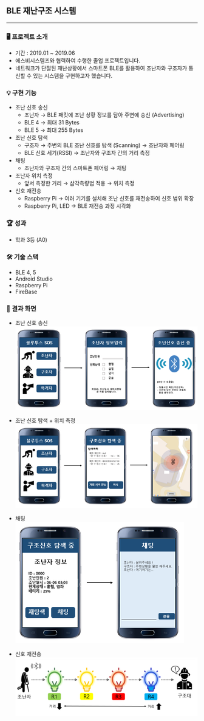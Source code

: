 ## BLE 재난구조 시스템

---

### 🖥️ 프로젝트 소개

- 기간 : 2019.01 ~ 2019.06
- 에스비시스템즈와 협력하여 수행한 졸업 프로젝트입니다.
- 네트워크가 단절된 재난상황에서 스마트폰 BLE를 활용하여 조난자와 구조자가 통신할 수 있는 시스템을 구현하고자 했습니다.

### 💡 구현 기능

- 조난 신호 송신
    - 조난자 → BLE 패킷에 조난 상황 정보를 담아 주변에 송신 (Advertising)
    - BLE 4 → 최대 31 Bytes
    - BLE 5 → 최대 255 Bytes
- 조난 신호 탐색
    - 구조자 → 주변의 BLE 조난 신호를 탐색 (Scanning) → 조난자와 페어링
    - BLE 신호 세기(RSSI) → 조난자와 구조자 간의 거리 측정
- 채팅
    - 조난자와 구조자 간의 스마트폰 페어링 → 채팅
- 조난자 위치 측정
    - 앞서 측정한 거리 → 삼각측량법 적용 → 위치 측정
- 신호 재전송
    - Raspberry Pi → 여러 기기를 설치해 조난 신호를 재전송하여 신호 범위 확장
    - Raspberry Pi, LED → BLE 재전송 과정 시각화

### 🏆 성과

- 학과 3등 (A0)

### 🛠️ 기술 스택

- BLE 4, 5
- Android Studio
- Raspberry Pi
- FireBase

### 📸 결과 화면

- 조난 신호 송신<br>
![](./img/Untitled.png)

- 조난 신호 탐색 + 위치 측정<br>
![](./img/Untitled%201.png)

- 채팅<br>
![](./img/Untitled%202.png)

- 신호 재전송<br>
![](./img/Untitled%203.png)
